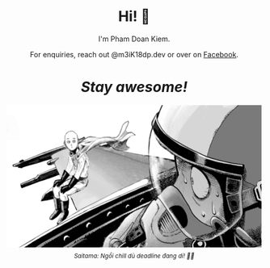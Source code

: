 <h1 align='center'> Hi! 👋</h1>
<p align='center'>
I'm Pham Doan Kiem.
</p>
<p align='center'>For enquiries, reach out @m3iK18dp.dev or over on <a href="https://www.facebook.com/m3iK18dp.dev/">Facebook</a>.</p>

<h1 align='center'><i>Stay awesome!</i></h1>

<p align="center">
  <img src="https://raw.githubusercontent.com/m3iK18dp/m3iK18dp/main/Saitama_1.gif" alt="Saitama relax" width="600" /><br/>
  <sub><i>Saitama: Ngồi chill dù deadline đang dí! 😶‍🌫️</i></sub>
</p>